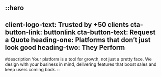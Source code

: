 ::hero
---
client-logo-text: Trusted by +50 clients
cta-button-link: buttonlink
cta-button-text: Request a Quote
heading-one: Platforms that don’t just look good
heading-two: They Perform
---
#description
Your platform is a tool for growth, not just a pretty face. We design with your business in mind, delivering features that boost sales and keep users coming back.
::
